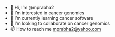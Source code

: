 - 👋 Hi, I’m @mprabha2
- 👀 I’m interested in cancer genomics
- 🌱 I’m currently learning cancer software
- 💞️ I’m looking to collaborate on cancer genomics
- 📫 How to reach me mprabha2@yahoo.com

<!---
mprabha2/mprabha2 is a ✨ special ✨ repository because its `README.md` (this file) appears on your GitHub profile.
You can click the Preview link to take a look at your changes.
--->
